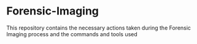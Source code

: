 # Forensic-Imaging
This repository contains the necessary actions taken during the Forensic Imaging process and the commands and tools used
